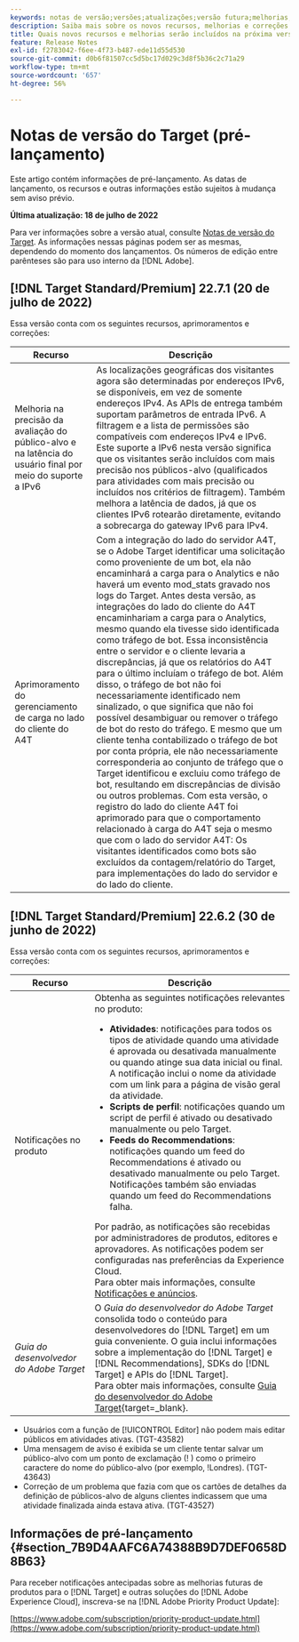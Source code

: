 ```yaml
---
keywords: notas de versão;versões;atualizações;versão futura;melhorias;novos recursos;correções;atualizações;pré-lançamento
description: Saiba mais sobre os novos recursos, melhorias e correções incluídos na próxima versão do Adobe Target, incluindo SDKs, APIs e bibliotecas JavaScript.
title: Quais novos recursos e melhorias serão incluídos na próxima versão?
feature: Release Notes
exl-id: f2783042-f6ee-4f73-b487-ede11d55d530
source-git-commit: d0b6f81507cc5d5bc17d029c3d8f5b36c2c71a29
workflow-type: tm+mt
source-wordcount: '657'
ht-degree: 56%

---
```


# Notas de versão do Target (pré-lançamento)

Este artigo contém informações de pré-lançamento. As datas de lançamento, os recursos e outras informações estão sujeitos à mudança sem aviso prévio.

**Última atualização: 18 de julho de 2022**

Para ver informações sobre a versão atual, consulte [Notas de versão do Target](release-notes.md). As informações nessas páginas podem ser as mesmas, dependendo do momento dos lançamentos. Os números de edição entre parênteses são para uso interno da [!DNL Adobe].

## [!DNL Target Standard/Premium] 22.7.1 (20 de julho de 2022)

Essa versão conta com os seguintes recursos, aprimoramentos e correções:

| Recurso | Descrição |
| --- | --- |
| Melhoria na precisão da avaliação do público-alvo e na latência do usuário final por meio do suporte a IPv6 | As localizações geográficas dos visitantes agora são determinadas por endereços IPv6, se disponíveis, em vez de somente endereços IPv4. As APIs de entrega também suportam parâmetros de entrada IPv6. A filtragem e a lista de permissões são compatíveis com endereços IPv4 e IPv6. Este suporte a IPv6 nesta versão significa que os visitantes serão incluídos com mais precisão nos públicos-alvo (qualificados para atividades com mais precisão ou incluídos nos critérios de filtragem). Também melhora a latência de dados, já que os clientes IPv6 rotearão diretamente, evitando a sobrecarga do gateway IPv6 para IPv4. |
| Aprimoramento do gerenciamento de carga no lado do cliente do A4T | Com a integração do lado do servidor A4T, se o Adobe Target identificar uma solicitação como proveniente de um bot, ela não encaminhará a carga para o Analytics e não haverá um evento mod_stats gravado nos logs do Target. Antes desta versão, as integrações do lado do cliente do A4T encaminhariam a carga para o Analytics, mesmo quando ela tivesse sido identificada como tráfego de bot. Essa inconsistência entre o servidor e o cliente levaria a discrepâncias, já que os relatórios do A4T para o último incluíam o tráfego de bot. Além disso, o tráfego de bot não foi necessariamente identificado nem sinalizado, o que significa que não foi possível desambiguar ou remover o tráfego de bot do resto do tráfego. E mesmo que um cliente tenha contabilizado o tráfego de bot por conta própria, ele não necessariamente corresponderia ao conjunto de tráfego que o Target identificou e excluiu como tráfego de bot, resultando em discrepâncias de divisão ou outros problemas. Com esta versão, o registro do lado do cliente A4T foi aprimorado para que o comportamento relacionado à carga do A4T seja o mesmo que com o lado do servidor A4T: Os visitantes identificados como bots são excluídos da contagem/relatório do Target, para implementações do lado do servidor e do lado do cliente. |

## [!DNL Target Standard/Premium] 22.6.2 (30 de junho de 2022)

Essa versão conta com os seguintes recursos, aprimoramentos e correções:

| Recurso | Descrição |
| --- | ---  |
| Notificações no produto | Obtenha as seguintes notificações relevantes no produto:<ul><li>**Atividades**: notificações para todos os tipos de atividade quando uma atividade é aprovada ou desativada manualmente ou quando atinge sua data inicial ou final. A notificação inclui o nome da atividade com um link para a página de visão geral da atividade.</li><li>**Scripts de perfil**: notificações quando um script de perfil é ativado ou desativado manualmente ou pelo Target.</li><li>**Feeds do Recommendations**: notificações quando um feed do Recommendations é ativado ou desativado manualmente ou pelo Target. Notificações também são enviadas quando um feed do Recommendations falha.</li></ul> Por padrão, as notificações são recebidas por administradores de produtos, editores e aprovadores. As notificações podem ser configuradas nas preferências da Experience Cloud.<br>Para obter mais informações, consulte [Notificações e anúncios](/help/main/c-intro/understand-the-target-ui.md#notifications-announcements). |
| *Guia do desenvolvedor do Adobe Target* | O *Guia do desenvolvedor do Adobe Target* consolida todo o conteúdo para desenvolvedores do [!DNL Target] em um guia conveniente. O guia inclui informações sobre a implementação do [!DNL Target] e [!DNL Recommendations], SDKs do [!DNL Target] e APIs do [!DNL Target].<br>Para obter mais informações, consulte [Guia do desenvolvedor do Adobe Target](https://developer.adobe.com/target/){target=_blank}. |

* Usuários com a função de [!UICONTROL Editor] não podem mais editar públicos em atividades ativas. (TGT-43582)
* Uma mensagem de aviso é exibida se um cliente tentar salvar um público-alvo com um ponto de exclamação (! ) como o primeiro caractere do nome do público-alvo (por exemplo, !Londres). (TGT-43643)
* Correção de um problema que fazia com que os cartões de detalhes da definição de públicos-alvo de alguns clientes indicassem que uma atividade finalizada ainda estava ativa. (TGT-43527)

## Informações de pré-lançamento {#section_7B9D4AAFC6A74388B9D7DEF0658D8B63}

Para receber notificações antecipadas sobre as melhorias futuras de produtos para o [!DNL Target] e outras soluções do [!DNL Adobe Experience Cloud], inscreva-se na [!DNL Adobe Priority Product Update]:

[https://www.adobe.com/subscription/priority-product-update.html](https://www.adobe.com/subscription/priority-product-update.html)
